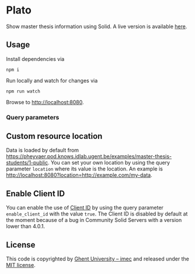 # Plato

Show master thesis information using Solid.
A live version is available [here](https://solid-plato.netlify.app/id).

## Usage
Install dependencies via
```shell
npm i
```
Run locally and watch for changes via
```shell
npm run watch
```
Browse to <http://localhost:8080>.

### Query parameters

## Custom resource location
Data is loaded by default from <https://pheyvaer.pod.knows.idlab.ugent.be/examples/master-thesis-students/1-public>.
You can set your own location by using the query parameter `location` where its value is the location.
An example is <http://localhost:8080?location=http://example.com/my-data>.

## Enable Client ID
You can enable the use of [Client ID](https://solid.github.io/solid-oidc/#clientids-document)
by using the query parameter `enable_client_id` with the value `true`.
The Client ID is disabled by default at the moment because
of a bug in Community Solid Servers with a version lower than 4.0.1.

## License

This code is copyrighted by [Ghent University – imec](http://idlab.ugent.be/) and
released under the [MIT license](http://opensource.org/licenses/MIT).
